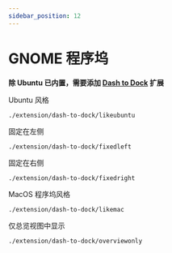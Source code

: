 ```yaml
---
sidebar_position: 12
---
```


# GNOME 程序坞

**除 Ubuntu 已内置，需要添加 [Dash to Dock](https://extensions.gnome.org/extension/307/dash-to-dock/) 扩展**

Ubuntu 风格

    ./extension/dash-to-dock/likeubuntu

固定在左侧

    ./extension/dash-to-dock/fixedleft

固定在右侧

    ./extension/dash-to-dock/fixedright

MacOS 程序坞风格

    ./extension/dash-to-dock/likemac

仅总览视图中显示

    ./extension/dash-to-dock/overviewonly

